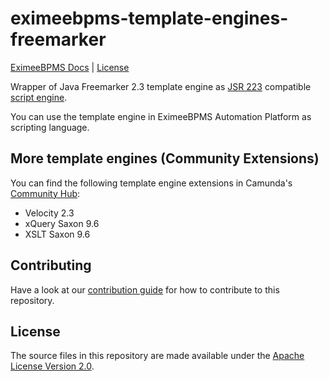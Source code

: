 ﻿eximeebpms-template-engines-freemarker
===============================

<p>
  <a href="https://docs.eximeebpms.org/manual/latest/">EximeeBPMS Docs</a> |
  <!-- <a href="https://forum.camunda.io/c/camunda-platform-7-topics/39">Forum</a> | -->
  <a href="../LICENSE">License</a>
</p>

Wrapper of Java Freemarker 2.3 template engine as
[JSR 223](https://www.jcp.org/en/jsr/detail?id=223) compatible
[script engine](http://docs.oracle.com/javase/7/docs/api/javax/script/ScriptEngine.html).

You can use the template engine in EximeeBPMS Automation Platform as scripting language.

## More template engines (Community Extensions)

You can find the following template engine extensions in Camunda's [Community Hub](https://github.com/camunda-community-hub/camunda-7-template-engines-jsr223/):

* Velocity 2.3
* xQuery Saxon 9.6
* XSLT Saxon 9.6

## Contributing

Have a look at our [contribution guide](https://github.com/EximeeBPMS/eximeebpms/blob/master/CONTRIBUTING.md) for how to contribute to this repository.

## License
The source files in this repository are made available under the [Apache License Version 2.0](./LICENSE).
